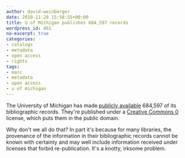 ```yaml
---
author: david-weinberger
date: 2010-11-28 15:58:55+00:00
title: U of Michigan publishes 684,597 records
wordpress_id: 461
no-excerpt: true
categories:
- catalogs
- metadata
- open access
- rights
tags:
- marc
- metadata
- open access
- u of michigan
---
```


The University of Michigan has made [publicly available](http://www.lib.umich.edu/open-access-bibliographic-records) 684,597 of its bibliographic records. They're published under a [Creative Commons 0](http://wiki.creativecommons.org/CC0) license, which puts them in the public domain.

Why don't we all do that? In part it's because for many libraries, the provenance of the information in their bibliographic records cannot be known with certainty and may well include information received under licenses that forbid re-publication. It's a knotty, irksome problem.
